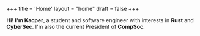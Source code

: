 +++
title = 'Home'
layout = "home"
draft = false
+++

**Hi! I'm Kacper**, a student and software engineer with interests in **Rust** and **CyberSec**. I'm also the current President of **CompSoc**. 